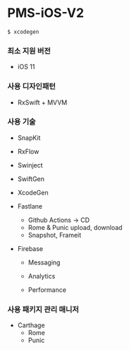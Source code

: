 # PMS-iOS-V2

```
$ xcodegen
```

### 최소 지원 버전

- iOS 11

### 사용 디자인패턴

- RxSwift + MVVM

### 사용 기술

- SnapKit

- RxFlow

- Swinject

- SwiftGen

- XcodeGen

- Fastlane

  - Github Actions -> CD
  - Rome & Punic upload, download
  - Snapshot, Frameit

- Firebase

  - Messaging

  - Analytics
  - Performance

### 사용 패키지 관리 매니저

- Carthage
  - Rome
  - Punic

